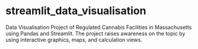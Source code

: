 # streamlit_data_visualisation
Data Visualisation Project of Regulated Cannabis Facilities in Massachusetts using Pandas and Streamlit. The project raises awareness on the topic by using interactive graphics, maps, and calculation views.

